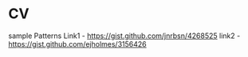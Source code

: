 # CV
sample Patterns
Link1 - https://gist.github.com/jnrbsn/4268525
link2 - https://gist.github.com/ejholmes/3156426
